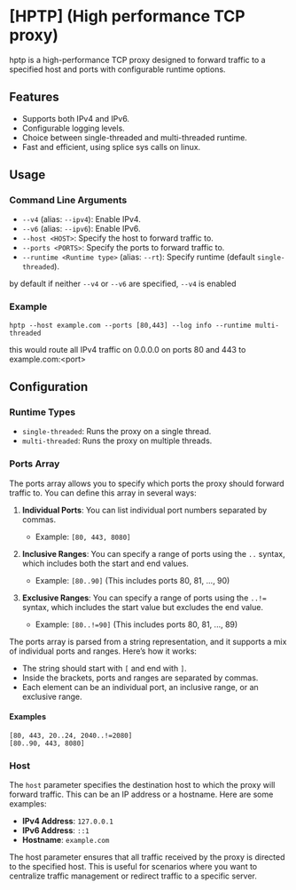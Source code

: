 # [HPTP] (High performance TCP proxy)

hptp is a high-performance TCP proxy designed to forward traffic to a specified host and ports with configurable runtime options.

## Features
- Supports both IPv4 and IPv6.
- Configurable logging levels.
- Choice between single-threaded and multi-threaded runtime.
- Fast and efficient, using splice sys calls on linux.

## Usage

### Command Line Arguments

- `--v4` (alias: `--ipv4`): Enable IPv4.
- `--v6` (alias: `--ipv6`): Enable IPv6.
- `--host <HOST>`: Specify the host to forward traffic to.
- `--ports <PORTS>`: Specify the ports to forward traffic to.
- `--runtime <Runtime type>` (alias: `--rt`): Specify runtime (default `single-threaded`).

by default if neither `--v4` or `--v6` are specified, `--v4` is enabled

### Example
`hptp --host example.com --ports [80,443] --log info --runtime multi-threaded`

this would route all IPv4 traffic on 0.0.0.0 on ports 80 and 443 to example.com:\<port>
## Configuration

### Runtime Types
- `single-threaded`: Runs the proxy on a single thread.
- `multi-threaded`: Runs the proxy on multiple threads.

### Ports Array

The ports array allows you to specify which ports the proxy should forward traffic to. You can define this array in several ways:

1. **Individual Ports**: You can list individual port numbers separated by commas.
    - Example: `[80, 443, 8080]`

2. **Inclusive Ranges**: You can specify a range of ports using the `..` syntax, which includes both the start and end values.
    - Example: `[80..90]` (This includes ports 80, 81, ..., 90)

3. **Exclusive Ranges**: You can specify a range of ports using the `..!=` syntax, which includes the start value but excludes the end value.
    - Example: `[80..!=90]` (This includes ports 80, 81, ..., 89)

The ports array is parsed from a string representation, and it supports a mix of individual ports and ranges. Here’s how it works:

- The string should start with `[` and end with `]`.
- Inside the brackets, ports and ranges are separated by commas.
- Each element can be an individual port, an inclusive range, or an exclusive range.

#### Examples
`[80, 443, 20..24, 2040..!=2080]` <br>
`[80..90, 443, 8080]` <br>

### Host

The `host` parameter specifies the destination host to which the proxy will forward traffic. This can be an IP address or a hostname. Here are some examples:

- **IPv4 Address**: `127.0.0.1`
- **IPv6 Address**: `::1`
- **Hostname**: `example.com`

The host parameter ensures that all traffic received by the proxy is directed to the specified host. This is useful for scenarios where you want to centralize traffic management or redirect traffic to a specific server.
